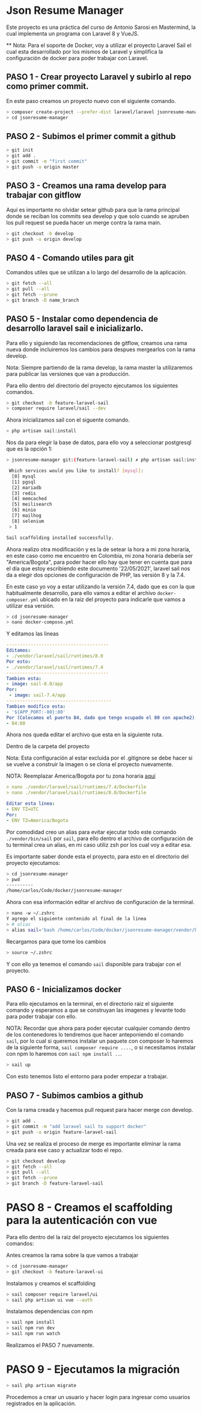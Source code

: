 # Json Resume Manager

Este proyecto es una práctica del curso de Antonio Sarosi en Mastermind, la cual implementa un programa con Laravel 8 y VueJS.

** Nota: Para el soporte de Docker, voy a utilizar el proyecto Laravel Sail el cual esta desarrollado por los mismos de Laravel y simplifica la configuración de docker para poder trabajar con Laravel.

## PASO 1 - Crear proyecto Laravel y subirlo al repo como primer commit.

En este paso creamos un proyecto nuevo con el siguiente comando.

```sh
> composer create-project --prefer-dist laravel/laravel jsonresume-manager
> cd jsonresume-manager
```

## PASO 2 - Subimos el primer commit a github

```sh
> git init
> git add .
> git commit -m "first commit"
> git push -u origin master
```

## PASO 3 - Creamos una rama develop para trabajar con gitflow

Aquí es importante no olvidar setear github para que la rama principal donde se reciban los commits sea develop y que solo cuando se apruben los pull request se pueda hacer un merge contra la rama main.

```sh
> git checkout -b develop
> git push -u origin develop
```

## PASO 4 - Comando utiles para git

Comandos utiles que se utilizan a lo largo del desarrollo de la aplicación.

```sh
> git fetch --all
> git pull --all
> git fetch --prune
> git branch -D name_branch
```

## PASO 5 - Instalar como dependencia de desarrollo laravel sail e inicializarlo.

Para ello y siguiendo las recomendaciones de gitflow, creamos una rama nueva donde incluiremos los cambios para despues mergearlos con la rama develop.

Nota: Siempre partiendo de la rama develop, la rama master la utilizaremos para publicar las versiones que van a producción.

Para ello dentro del directorio del proyecto ejecutamos los siguientes comandos.

```sh
> git checkout -b feature-laravel-sail
> composer require laravel/sail --dev
```

Ahora inicializamos sail con el siguente comando.

```sh
> php artisan sail:install
```

Nos da para elegir la base de datos, para ello voy a seleccionar postgresql que es la opción 1:

```sh
> jsonresume-manager git:(feature-laravel-sail) ✗ php artisan sail:install

 Which services would you like to install? [mysql]:
  [0] mysql
  [1] pgsql
  [2] mariadb
  [3] redis
  [4] memcached
  [5] meilisearch
  [6] minio
  [7] mailhog
  [8] selenium
 > 1

Sail scaffolding installed successfully.
```

Ahora realizo otra modificación y es la de setear la hora a mi zona horaria, en este caso como me encuentro en Colombia, mi zona horaria debería ser "America/Bogota", para poder hacer ello hay que tener en cuenta que para el día que estoy escribiendo este documento '22/05/2021', laravel sail nos da a elegir dos opciones de configuración de PHP, las versión 8 y la 7.4.

En este caso yo voy a estar utilizando la versión 7.4, dado que es con la que habitualmente desarrollo, para ello vamos a editar el archivo `docker-composer.yml` ubicado en la raiz del proyecto para indicarle que vamos a utilizar esa versión.

```sh
> cd jsonresume-manager
> nano docker-compose.yml
```

Y editamos las lineas

```yml
--------------------------------------
Editamos:
- ./vendor/laravel/sail/runtimes/8.0
Por esto:
- ./vendor/laravel/sail/runtimes/7.4
--------------------------------------
Tambien esta:
- image: sail-8.0/app
Por:
 - image: sail-7.4/app
---------------------------------------
Tambien modifico esta:
- '${APP_PORT:-80}:80'
Por (Colocamos el puerto 84, dado que tengo ocupado el 80 con apache2):
- 84:80
```

Ahora nos queda editar el archivo que esta en la siguiente ruta.

Dentro de la carpeta del proyecto

Nota: Esta configuración al estar excluida por el .gitignore se debe hacer si se vuelve a construir la imagen o se clona el proyecto nuevamente.

NOTA: Reemplazar America/Bogota por tu zona horaria [aquí](https://www.php.net/manual/es/timezones.php)

```yml
> nano ./vendor/laravel/sail/runtimes/7.4/Dockerfile
> nano ./vendor/laravel/sail/runtimes/8.0/Dockerfile

Editar esta línea:
- ENV TZ=UTC
Por:
- ENV TZ=America/Bogota
```

Por comodidad creo un alias para evitar ejecutar todo este comando `./vendor/bin/sail` por `sail`, para ello dentro el archivo de configuración de tu terminal crea un alias, en mi caso utiliz zsh por los cual voy a editar esa.

Es importante saber donde esta el proyecto, para esto en el directorio del proyecto ejecutamos:

```sh
> cd jsonresume-manager
> pwd
----------
/home/carlos/Code/docker/jsonresume-manager
```

Ahora con esa información editar el archivo de configuración de la terminal.

```sh
> nano -w ~/.zshrc
Y agrego el siguiente contenido al final de la linea
> # alias
> alias sail='bash /home/carlos/Code/docker/jsonresume-manager/vendor/bin/sail'
```

Recargamos para que tome los cambios

```sh
> source ~/.zshrc
```

Y con ello ya tenemos el comando `sail` disponible para trabajar con el proyecto.

## PASO 6 - Inicializamos docker

Para ello ejecutamos en la terminal, en el directorio raiz el siguiente comando y esperamos a que se construyan las imagenes y levante todo para poder trabajar con ello.

NOTA: Recordar que ahora para poder ejecutar cualquier comando dentro de los contenedores lo tendremos que hacer anteponiendo el comando `sail`, por lo cual si queremos instalar un paquete con composer lo haremos de la siguiente forma, `sail composer require ....`, o si necesitamos instalar con npm lo haremos con `sail npm install ..`.

```sh
> sail up
```

Con esto tenemos listo el entorno para poder empezar a trabajar.

## PASO 7 - Subimos cambios a github

Con la rama creada y hacemos pull request para hacer merge con develop.

```sh
> git add .
> git commit -m "add laravel sail to support docker"
> git push -u origin feature-laravel-sail
```

Una vez se realiza el proceso de merge es importante eliminar la rama creada para ese caso y actualizar todo el repo.
```sh
> git checkout develop
> git fetch --all
> git pull --all
> git fetch --prune
> git branch -D feature-laravel-sail
```

# PASO 8 - Creamos el scaffolding para la autenticación con vue

Para ello dentro del la raiz del proyecto ejecutamos los siguientes comandos:

Antes creamos la rama sobre la que vamos a trabajar

```sh
> cd jsonresume-manager
> git checkout -b feature-laravel-ui
```

Instalamos y creamos el scaffolding

```sh
> sail composer require laravel/ui
> sail php artisan ui vue --auth
```

Instalamos dependencias con npm

```sh
> sail npm install
> sail npm run dev
> sail npm run watch
```

Realizamos el PASO 7 nuevamente.

# PASO 9 - Ejecutamos la migración

```sh
> sail php artisan migrate
```

Procedemos a crear un usuario y hacer login para ingresar como usuarios registrados en la aplicación.

